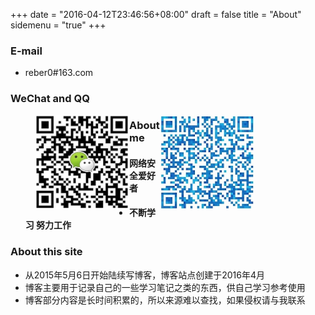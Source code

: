 +++
date = "2016-04-12T23:46:56+08:00"
draft = false
title = "About"
sidemenu = "true"
+++

### E-mail
- reber0#163.com

### WeChat and QQ
<div style="width:350px;margin-left:40px;margin-top:10px;">
    <div style="float:left">
        <img src="/img/wx.png" style="width:150px;height:150px;" title="添加微信">
    </div>
    <div style="float:right;">
        <img src="/img/qq.png" style="width:150px;height:150px;" title="添加QQ">
    </div>
</div>

### About me
- #### 网络安全爱好者

- #### 不断学习 努力工作

### About this site
* 从2015年5月6日开始陆续写博客，博客站点创建于2016年4月
* 博客主要用于记录自己的一些学习笔记之类的东西，供自己学习参考使用
* 博客部分内容是长时间积累的，所以来源难以查找，如果侵权请与我联系
